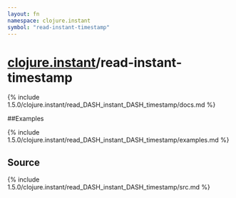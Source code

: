 ```yaml
---
layout: fn
namespace: clojure.instant
symbol: "read-instant-timestamp"
---
```


# [clojure.instant](../)/read-instant-timestamp

{% include 1.5.0/clojure.instant/read_DASH_instant_DASH_timestamp/docs.md %}

##Examples

{% include 1.5.0/clojure.instant/read_DASH_instant_DASH_timestamp/examples.md %}
## Source
{% include 1.5.0/clojure.instant/read_DASH_instant_DASH_timestamp/src.md %}

